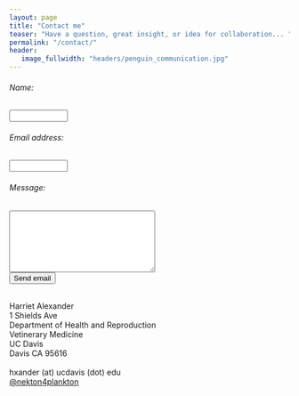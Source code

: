 ```yaml
---
layout: page
title: "Contact me"
teaser: "Have a question, great insight, or idea for collaboration... "
permalink: "/contact/"
header:
   image_fullwidth: "headers/penguin_communication.jpg"
---
```

<form id="contact_form" action="//formspree.io/harriet.alexander@whoi.edu" method="POST" enctype="multipart/form-data">
	<div class="row">
		<label for="name"><h6>Name:</h6></label>
		<input id="name" class="input" name="name" type="text" value="" size="10" />
	</div>
	<div class="row">
		<label for="email"><h6>Email address:</h6></label>
		<input id="email" class="input" name="email" type="text" value="" size="10" />
	</div>
	<div class="row">
		<label for="message"><h6>Message:</h6></label>
		<textarea id="message" class="input" name="message" rows="7" cols="30"></textarea>
	</div>
	<input id="submit_button" type="submit" value="Send email" />
</form>		
<br>
Harriet Alexander<br>
1 Shields Ave<br>
Department of Health and Reproduction<br>
Vetinerary Medicine<br>
UC Davis<br>
Davis CA 95616<br>
<br>hxander (at) ucdavis (dot) edu<br>
<a href="https://twitter.com/nekton4plankton">@nekton4plankton</a> <br>

<script>
  (function(i,s,o,g,r,a,m){i['GoogleAnalyticsObject']=r;i[r]=i[r]||function(){
  (i[r].q=i[r].q||[]).push(arguments)},i[r].l=1*new Date();a=s.createElement(o),
  m=s.getElementsByTagName(o)[0];a.async=1;a.src=g;m.parentNode.insertBefore(a,m)
  })(window,document,'script','//www.google-analytics.com/analytics.js','ga');

  ga('create', 'UA-65421302-1', 'auto');
  ga('send', 'pageview');

</script>
